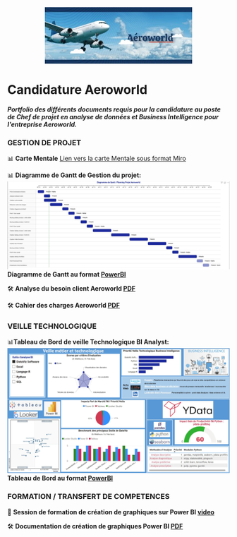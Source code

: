 <div align="center">
  <img src="https://github.com/frjolly/Aeroworld/blob/main/images/Aero.jpg" alt="aero">
</div>

# Candidature Aeroworld 
***Portfolio des différents documents requis pour la candidature au poste de Chef de projet en analyse de données et Business Intelligence pour l'entreprise Aeroworld.***

### GESTION DE PROJET
📊 **Carte Mentale**
[Lien vers la carte Mentale sous format Miro](https://miro.com/app/board/uXjVIJkCdKI=/?share_link_id=63173099956)

📊 **Diagramme de Gantt de Gestion du projet:**
![aero](https://github.com/frjolly/Aeroworld/blob/main/images/GanttAero.jpg)
**Diagramme de Gantt au format [PowerBI](https://github.com/frjolly/Aeroworld/blob/main/Gantt_AeroWorld.pbix)**

🛠️ **Analyse du besoin client Aeroworld [PDF](https://github.com/frjolly/Aeroworld/blob/main/Besoins_métiers_Aeroworld.pdf)**

🛠️ **Cahier des charges Aeroworld [PDF](https://github.com/frjolly/Aeroworld/blob/main/Cahier_Des_Charges_Fonctionnel_Portfolio_Aeroworld.pdf)**
  
### VEILLE TECHNOLOGIQUE
📊**Tableau de Bord de veille Technologique BI Analyst:**
![aero](https://github.com/frjolly/Aeroworld/blob/main/images/VeilleAero2.jpg)
**Tableau de Bord au format [PowerBI](https://github.com/frjolly/Aeroworld/blob/main/Aeroworld_Veille_TDB.pbix)**

### FORMATION / TRANSFERT DE COMPETENCES
🎥 **Session de formation de création de graphiques sur Power BI [video](https://youtu.be/BdtM3XaFG-0)**

🛠️ **Documentation de création de graphiques Power BI [PDF](https://github.com/frjolly/Aeroworld/blob/main/Documentation_Creation_Graphique_PowerBI.pdf)**

